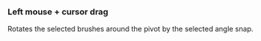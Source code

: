 ### Left mouse + cursor drag
Rotates the selected brushes around the pivot by the selected angle snap.
